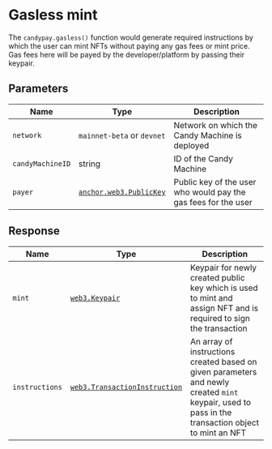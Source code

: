 # Gasless mint

The `candypay.gasless()` function would generate required instructions by which the user can mint NFTs without paying any gas fees or mint price. Gas fees here will be payed by the developer/platform by passing their keypair.

## Parameters

| Name             | Type                                                                                         | Description                                                    |
| ---------------- | -------------------------------------------------------------------------------------------- | -------------------------------------------------------------- |
| `network`        | `mainnet-beta` or `devnet`                                                                   | Network on which the Candy Machine is deployed                 |
| `candyMachineID` | string                                                                                       | ID of the Candy Machine                                        |
| `payer`          | [`anchor.web3.PublicKey`](https://coral-xyz.github.io/anchor/ts/classes/web3.PublicKey.html) | Public key of the user who would pay the gas fees for the user |

## Response

| Name           | Type                                                                                                              | Description                                                                                                                                        |
| -------------- | ----------------------------------------------------------------------------------------------------------------- | -------------------------------------------------------------------------------------------------------------------------------------------------- |
| `mint`         | [`web3.Keypair`](https://solana-labs.github.io/solana-web3.js/classes/Keypair.html)                               | Keypair for newly created public key which is used to mint and assign NFT and is required to sign the transaction                                  |
| `instructions` | [`web3.TransactionInstruction`](https://solana-labs.github.io/solana-web3.js/classes/TransactionInstruction.html) | An array of instructions created based on given parameters and newly created `mint` keypair, used to pass in the transaction object to mint an NFT |
